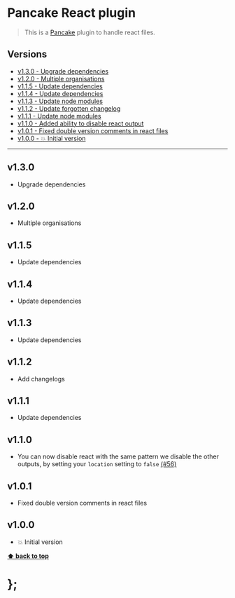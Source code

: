 Pancake React plugin
=================

> This is a [Pancake](https://github.com/designsystemau/pancake) plugin to handle react files.


## Versions

* [v1.3.0 - Upgrade dependencies](v130)
* [v1.2.0 - Multiple organisations](v120)
* [v1.1.5 - Update dependencies](v115)
* [v1.1.4 - Update dependencies](v114)
* [v1.1.3 - Update node modules](v113)
* [v1.1.2 - Update forgotten changelog](v112)
* [v1.1.1 - Update node modules](v111)
* [v1.1.0 - Added ability to disable react output](v110)
* [v1.0.1 - Fixed double version comments in react files](v101)
* [v1.0.0 - 💥 Initial version](v100)


----------------------------------------------------------------------------------------------------------------------------------------------------------------

## v1.3.0

- Upgrade dependencies


## v1.2.0

- Multiple organisations


## v1.1.5

- Update dependencies


## v1.1.4

- Update dependencies


## v1.1.3

- Update dependencies


## v1.1.2

- Add changelogs


## v1.1.1

- Update dependencies


## v1.1.0

- You can now disable react with the same pattern we disable the other outputs, by setting your `location` setting to `false`
  [(#56)](https://github.com/designsystemau/pancake/issues/56)


## v1.0.1

- Fixed double version comments in react files


## v1.0.0

- 💥 Initial version


**[⬆ back to top](#contents)**


# };
